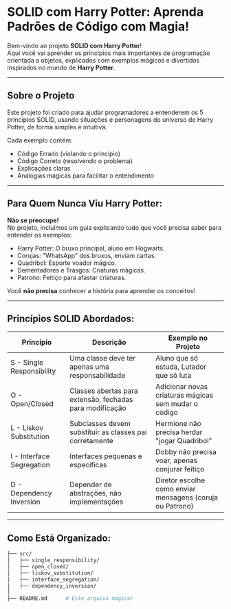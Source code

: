 # SOLID com Harry Potter: Aprenda Padrões de Código com Magia!

Bem-vindo ao projeto **SOLID com Harry Potter**!  
Aqui você vai aprender os princípios mais importantes de programação orientada a objetos, explicados com exemplos mágicos e divertidos inspirados no mundo de **Harry Potter**.

---

## Sobre o Projeto
Este projeto foi criado para ajudar programadores a entenderem os 5 princípios SOLID, usando situações e personagens do universo de Harry Potter, de forma simples e intuitiva.

Cada exemplo contém:
- Código Errado (violando o princípio)
- Código Correto (resolvendo o problema)
- Explicações claras
- Analogias mágicas para facilitar o entendimento

---

## Para Quem Nunca Viu Harry Potter:
**Não se preocupe!**  
No projeto, incluímos um guia explicando tudo que você precisa saber para entender os exemplos:

- Harry Potter: O bruxo principal, aluno em Hogwarts.
- Corujas: "WhatsApp" dos bruxos, enviam cartas.
- Quadribol: Esporte voador mágico.
- Dementadores e Trasgos: Criaturas mágicas.
- Patrono: Feitiço para afastar criaturas.

Você **não precisa** conhecer a história para aprender os conceitos!

---

## Princípios SOLID Abordados:
| Princípio | Descrição | Exemplo no Projeto |
|-----------|-----------|--------------------|
| S - Single Responsibility | Uma classe deve ter apenas uma responsabilidade | Aluno que só estuda, Lutador que só luta |
| O - Open/Closed           | Classes abertas para extensão, fechadas para modificação | Adicionar novas criaturas mágicas sem mudar o código |
| L - Liskov Substitution   | Subclasses devem substituir as classes pai corretamente | Hermione não precisa herdar "jogar Quadribol" |
| I - Interface Segregation | Interfaces pequenas e específicas | Dobby não precisa voar, apenas conjurar feitiço |
| D - Dependency Inversion  | Depender de abstrações, não implementações | Diretor escolhe como enviar mensagens (coruja ou Patrono) |

---

## Como Está Organizado:
```bash
├── src/
│   ├── single_responsibility/
│   ├── open_closed/
│   ├── liskov_substitution/
│   ├── interface_segregation/
│   ├── dependency_inversion/
│
├── README.md      # Este arquivo mágico!
